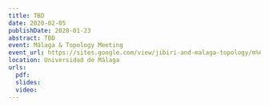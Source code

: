 ```yaml
---
title: TBD
date: 2020-02-05
publishDate: 2020-01-23
abstract: TBD
event: Málaga & Topology Meeting
event_url: https://sites.google.com/view/jibiri-and-malaga-topology/m%C3%A1laga-topology-meeting
location: Universidad de Málaga
urls:
  pdf:
  slides:
  video:
---
```

